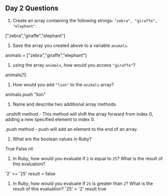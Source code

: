## Day 2 Questions

1. Create an array containing the following strings: `"zebra", "giraffe", "elephant"`.

["zebra","giraffe","elephant"]

1. Save the array you created above to a variable `animals`.

animals = ["zebra","giraffe","elephant"]

1. using the array `animals`, how would you access `"giraffe"`?

 animals[1]

1. How would you add `"lion"` to the `animals` array?

animals.push "lion"

1. Name and describe two additional array methods.

.unshift method - This method will shift the array forward from index 0, adding a new specified element to index 0.

.push method - push will add an element to the end of an array.    

1. What are the boolean values in Ruby?

True
False
nil

1. In Ruby, how would you evaluate if `2` is equal to `25`? What is the result of this evaluation?

'2' == '25'
result = false

1. In Ruby, how would you evaluate if `25` is greater than `2`? What is the result of this evaluation?
'25' > '2'
result true 
